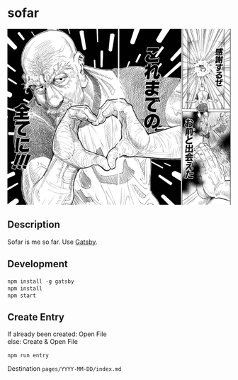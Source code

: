 # sofar

![NETERO](./netero.png)

## Description

Sofar is me so far.
Use [Gatsby](https://github.com/gatsbyjs/gatsby).

## Development

```
npm install -g gatsby
npm install
npm start
```

## Create Entry

If already been created: Open File  
else: Create & Open File

```
npm run entry
```

Destination `pages/YYYY-MM-DD/index.md`

